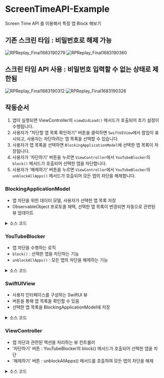 # ScreenTimeAPI-Example
Screen Time API 를 이용해서 특정 앱 Block 해보기

## 기존 스크린 타임 : 비밀번호로 해제 가능
![RPReplay_Final1683190279](https://user-images.githubusercontent.com/108422901/236157002-404c0a4a-a9e6-4e98-b0b3-ea0ae0ef450a.GIF)
![RPReplay_Final1683190360](https://user-images.githubusercontent.com/108422901/236157048-657616a8-62ff-4164-aa74-d2c531e5821e.GIF)

## 스크린 타임 API 사용 : 비밀번호 입력할 수 없는 상태로 제한됨
![RPReplay_Final1683190312](https://user-images.githubusercontent.com/108422901/236157023-8f36ce1d-59c2-42dd-987c-05143893c496.GIF)
![RPReplay_Final1683190326](https://user-images.githubusercontent.com/108422901/236157032-9a679b41-58d5-4726-9a85-fdebc25df170.GIF)


## 작동순서
1. 앱이 실행되면 ViewController의 `viewDidLoad()` 메서드가 호출되어 초기 설정이 수행됩니다.
2. 사용자가 "차단할 앱 목록 확인하기" 버튼을 클릭하면 `SwiftUIView`에서 팝업이 표시되고, 사용자는 차단하려는 앱 목록을 선택할 수 있습니다.
3. 사용자가 앱 목록을 선택하면 `BlockingApplicationModel`에 선택한 앱 목록이 저장됩니다.
4. 사용자가 '차단하기' 버튼을 누르면 `ViewController`에서 `YouTubeBlocker`의 `block()` 메서드가 호출되어 선택한 앱을 차단합니다.
5. 사용자가 '해제하기' 버튼을 누르면 `ViewController`에서 `YouTubeBlocker`의 `unblockAllApps()` 메서드가 호출되어 모든 앱의 차단을 해제합니다.

### BlockingApplicationModel
- 앱 차단을 위한 데이터 모델, 사용자가 선택한 앱 목록 저장<br>
- ObservableObject 프로토콜 채택, 선택한 앱 목록이 변경되면 자동으로 관련된 뷰 업데이트

<details>
<summary> 소스 코드 </summary>

```swift
final class BlockingApplicationModel: ObservableObject {
    static let shared = BlockingApplicationModel()
    
    @Published var newSelection: FamilyActivitySelection = .init()
    
    var selectedAppsTokens: Set<ApplicationToken> {
        newSelection.applicationTokens
    }
}
```
</details>

### YouTubeBlocker
- 앱 차단을 수행하는 로직
- `block()` : 선택한 앱을 차단하는 기능
- `unblockAllApps()` : 모든 앱의 차단을 해제하는 기능

<details>
<summary> 소스 코드 </summary>

```swift
struct YouTubeBlocker {
    
    let store = ManagedSettingsStore()
    let model = BlockingApplicationModel.shared
    
    func block(completion: @escaping (Result<Void, Error>) -> Void) {

        let selectedAppTokens = model.selectedAppsTokens
        
        // DeviceActivityCenter를 사용하여 모든 선택한 앱 토큰에 대한 액티비티 차단
        let deviceActivityCenter = DeviceActivityCenter()
        
        // 모니터 DeviceActivitySchedule 설정
        let blockSchedule = DeviceActivitySchedule(
            intervalStart: DateComponents(hour: 0, minute: 0),
            intervalEnd: DateComponents(hour: 23, minute: 59),
            repeats: true
        )
        
        store.shield.applications = selectedAppTokens
        do {
            try deviceActivityCenter.startMonitoring(DeviceActivityName.daily, during: blockSchedule)
        } catch {
            completion(.failure(error))
            return
        }
        completion(.success(()))
    }
    
    func unblockAllApps() {
        store.shield.applications = []
    }
    
}
```
</details>

### SwiftUIView
- 사용자 인터페이스를 구성하는 SwiftUI 뷰
- 버튼을 통해 앱 목록을 확인할 수 있음
- 선택한 앱 목록을 BlockingApplicationModel에 저장

<details>
<summary> 소스 코드 </summary>

```swift
struct SwiftUIView: View {
    
    @EnvironmentObject var model: BlockingApplicationModel
    @State var isPresented = false
    
    var body: some View {
        VStack {
            Button(action: { isPresented.toggle() }) {
                Text("차단할 앱 목록 확인하기 🤗")
                    //(생략)
            }
                .familyActivityPicker(isPresented: $isPresented, selection: $model.newSelection)
        }
    }
}

```
</details>

### ViewController
- 앱 차단과 관련된 액션을 처리하는 뷰 컨트롤러
- '차단하기' 버튼 : YouTubeBlocker의 block() 메서드가 호출되어 선택한 앱을 차단
- '해제하기' 버튼 : unblockAllApps() 메서드를 호출하여 모든 앱의 차단을 해제

<details>
<summary> 소스 코드 </summary>

```swift
final class ViewController: UIViewController {

    // MARK: - Properties
    var hostingController: UIHostingController<SwiftUIView>?
    
    private let _center = AuthorizationCenter.shared
    private let _youTubeBlocker = YouTubeBlocker()

    private lazy var _contentView: UIHostingController<some View> = {
        let model = BlockingApplicationModel.shared
        let hostingController = UIHostingController(
            rootView: SwiftUIView()
                .environmentObject(model)
        )
        return hostingController
    }()

    private let _blockButton: UIButton = {
        let button = UIButton(type: .system)
        button.setTitle("차단하기", for: .normal)
        // (생략)
        return button
    }()
    
    private let _releaseButton: UIButton = {
        let button = UIButton(type: .system)
        button.setTitle("해제하기", for: .normal)
        // (생략)
        return button
    }()
    
    private let _buttonStackView: UIStackView = {
        let stackView = UIStackView()
        // (생략)
        return stackView
    }()

    override func viewDidLoad() {
        super.viewDidLoad()
        _setup()
    }

    override func viewDidAppear(_ animated: Bool) {
        super.viewDidAppear(animated)
        _requestAuthorization()
    }
}

// MARK: - Setup
extension ViewController {
    private func _setup() {
        _addSubviews()
        _setConstraints()
        _addTargets()
    }

    private func _addTargets() {
        _blockButton.addTarget(self, action: #selector(_tappedBlockButton), for: .touchUpInside)
        _releaseButton.addTarget(self, action: #selector(_tappedReleaseButton), for: .touchUpInside)
    }

    private func _addSubviews() {
        // (생략)
    }

    private func _setConstraints() {
        // (생략)
    }
}

// MARK: - Actions
extension ViewController {
    @objc private func _tappedBlockButton() {
        _youTubeBlocker.block { result in
            switch result {
            case .success():
                print("차단 성공")
            case .failure(let error):
                print("차단 실패: \(error.localizedDescription)")
            }
        }
    }
    
    @objc private func _tappedReleaseButton() {
        print("차단 해제")
        _youTubeBlocker.unblockAllApps()
    }
    
    private func _requestAuthorization() {
        Task {
            do {
                try await _center.requestAuthorization(for: .individual)
            } catch {
                print(error.localizedDescription)
            }
        }
    }
}
```
</details>
